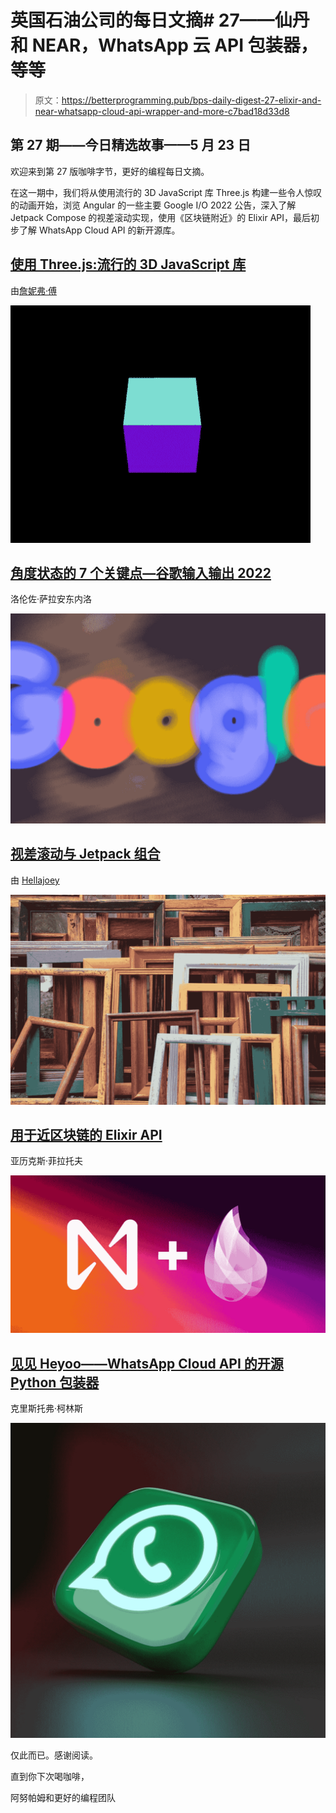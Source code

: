 # 英国石油公司的每日文摘# 27——仙丹和 NEAR，WhatsApp 云 API 包装器，等等

> 原文：<https://betterprogramming.pub/bps-daily-digest-27-elixir-and-near-whatsapp-cloud-api-wrapper-and-more-c7bad18d33d8>

## 第 27 期——今日精选故事——5 月 23 日

欢迎来到第 27 版咖啡字节，更好的编程每日文摘。

在这一期中，我们将从使用流行的 3D JavaScript 库 Three.js 构建一些令人惊叹的动画开始，浏览 Angular 的一些主要 Google I/O 2022 公告，深入了解 Jetpack Compose 的视差滚动实现，使用《区块链附近》的 Elixir API，最后初步了解 WhatsApp Cloud API 的新开源库。

## [使用 Three.js:流行的 3D JavaScript 库](/working-with-three-js-the-popular-3d-javascript-library-bd2e9b03c95a)

由[詹妮弗·傅](https://jenniferfubook.medium.com/)

[![](img/2fd64c1677cf891a013f7484c63446e7.png)](https://betterprogramming.pub/working-with-three-js-the-popular-3d-javascript-library-bd2e9b03c95a)

## [角度状态的 7 个关键点—谷歌输入输出 2022](/7-key-points-from-state-of-angular-google-i-o-2022-6f2c95540cac)

洛伦佐·萨拉安东内洛

[![](img/8ac2933a77802ee7146cb995c0efa619.png)](https://betterprogramming.pub/7-key-points-from-state-of-angular-google-i-o-2022-6f2c95540cac)

## [视差滚动与 Jetpack 组合](/tldr-parallax-scrolling-with-jetpack-compose-ea2fe092a718)

由 [Hellajoey](https://medium.com/u/ae982dd9562a?source=post_page-----c7bad18d33d8--------------------------------)

[![](img/ab8d4f67dd768b6895f921fa9eeaf2f4.png)](https://betterprogramming.pub/tldr-parallax-scrolling-with-jetpack-compose-ea2fe092a718)

## [用于近区块链的 Elixir API](/elixir-api-for-near-blockchain-b3c2c112dbb8)

亚历克斯·菲拉托夫

[![](img/7cb6518311f2a4cb94b1488f2bf74031.png)](https://betterprogramming.pub/elixir-api-for-near-blockchain-b3c2c112dbb8)

## [见见 Heyoo——WhatsApp Cloud API 的开源 Python 包装器](/programming-whatsapp-is-now-even-easier-for-python-developers-e1a4343deed6)

克里斯托弗·柯林斯

[![](img/0f35918a4d15307cfe454a2e174529cf.png)](https://betterprogramming.pub/programming-whatsapp-is-now-even-easier-for-python-developers-e1a4343deed6)

仅此而已。感谢阅读。

直到你下次喝咖啡，

阿努帕姆和更好的编程团队